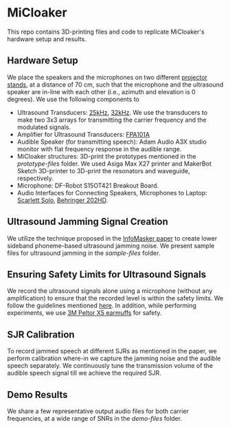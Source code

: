 # MiCloaker
This repo contains 3D-printing files and code to replicate MiCloaker's hardware setup and results. 

## Hardware Setup
We place the speakers and the microphones on two different [projector stands](https://shopee.sg/Projector-Tripod-Projector-Floor-Stand-Foldable-Laptop-Stand-Speaker-Stand-Adjustable-90cm-180cm-Tray-Projector-Stand-Heavy-Duty-i.873500605.10398658831), at a distance of 70 cm, such that the microphone and the ultrasound speaker are in-line with each other (i.e., azimuth and elevation is 0 degrees). We use the following components to 
- Ultrasound Transducers: [25kHz](https://www.cuidevices.com/product/resource/cusa-t80-12-2600-th.pdf), [32kHz](https://www.mouser.com/datasheet/2/911/T328S16-1371205.pdf). We use the transducers to make two 3x3 arrays for transmitting the carrier frequency and the modulated signals.
- Amplifier for Ultrasound Transducers: [FPA101A](https://www.aliexpress.com/item/33023103749.html?spm=a2g0o.order_list.order_list_main.5.565d18028oncPS) 
- Audible Speaker (for transmitting speech): Adam Audio A3X studio monitor with flat frequency response in the audible range. 
- MiCloaker structures: 3D-print the prototypes mentioned in the _prototype-files_ folder. We used Asiga Max X27 printer and MakerBot Sketch 3D-printer to 3D-print the resonators and waveguide, respectively.
- Microphone: DF-Robot S15OT421 Breakout Board.
- Audio Interfaces for Connecting Speakers, Microphones to Laptop: [Scarlett Solo](https://focusrite.com/products/scarlett-solo), [Behringer 202HD](https://www.behringer.com/product.html?modelCode=0805-AAR). 

## Ultrasound Jamming Signal Creation
We utilize the technique proposed in the [InfoMasker paper](https://www.ndss-symposium.org/ndss-paper/infomasker-preventing-eavesdropping-using-phoneme-based-noise/) to create lower sideband phoneme-based ultrasound jamming noise. We present sample files for ultrasound jamming in the _sample-files_ folder.  

## Ensuring Safety Limits for Ultrasound Signals
We record the ultrasound signals alone using a microphone (without any amplification) to ensure that the recorded level is within the safety limits. We follow the guidelines mentioned [here](https://www.sciencedirect.com/science/article/pii/S0079610706000885). In addition, while performing experiments, we use [3M Peltor X5 earmuffs](https://www.3m.com.sg/3M/en_SG/p/d/v000137089/) for safety. 

## SJR Calibration
To record jammed speech at different SJRs as mentioned in the paper, we perform calibration where-in we capture the jamming noise and the audible speech separately. We continuously tune the transmission volume of the audible speech signal till we achieve the required SJR. 

## Demo Results
We share a few representative output audio files for both carrier frequencies, at a wide range of SNRs in the _demo-files_ folder. 
